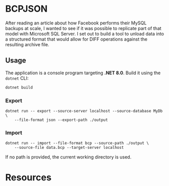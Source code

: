 # BCPJSON

After reading an article about how Facebook performs their MySQL backups at scale, I wanted to see if it was possible to replicate part of that model with Microsoft SQL Server. I set out to build a tool to unload data into a structured format that would allow for DIFF operations against the resulting archive file.

## Usage

The application is a console program targeting **.NET 8.0**. Build it using the `dotnet` CLI:

```bash
dotnet build
```

### Export

```
dotnet run -- export --source-server localhost --source-database MyDb \
    --file-format json --export-path ./output
```

### Import

```
dotnet run -- import --file-format bcp --source-path ./output \
    --source-file data.bcp --target-server localhost
```

If no path is provided, the current working directory is used.

# Resources
